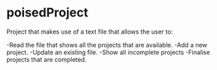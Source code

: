 # poisedProject

Project that makes use of a text file that allows the user to:

-Read the file that shows all the projects that are available.
-Add a new project.
-Update an existing file.
-Show all incomplete projects
-Finalise projects that are completed.


